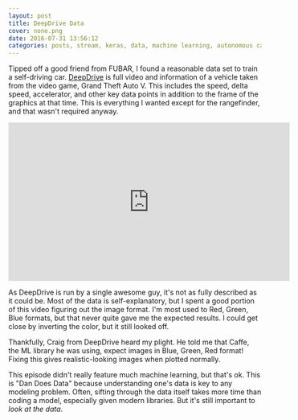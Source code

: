 ```yaml
---
layout: post
title: DeepDrive Data
cover: none.png
date: 2016-07-31 13:56:12 
categories: posts, stream, keras, data, machine learning, autonomous car
---
```


Tipped off a good friend from FUBAR, I found a reasonable data set to train a self-driving car.  [DeepDrive](deepdrive.io) is full video and information of a vehicle taken from the video game, Grand Theft Auto V.  This includes the speed, delta speed, accelerator, and other key data points in addition to the frame of the graphics at that time.  This is everything I wanted except for the rangefinder, and that wasn't required anyway.

<iframe width="560" height="315" src="https://www.youtube.com/embed/6bSAXvN4uos" frameborder="0"> </iframe>

As DeepDrive is run by a single awesome guy, it's not as fully described as it could be.  Most of the data is self-explanatory, but I spent a good portion of this video figuring out the image format.  I'm most used to Red, Green, Blue formats, but that never quite gave me the expected results.  I could get close by inverting the color, but it still looked off.

Thankfully, Craig from DeepDrive heard my plight.  He told me that Caffe, the ML library he was using, expect images in Blue, Green, Red format!  Fixing this gives realistic-looking images when plotted normally.

This episode didn't really feature much machine learning, but that's ok.  This is "Dan Does Data" because understanding one's data is key to any modeling problem.  Often, sifting through the data itself takes more time than coding a model, especially given modern libraries.  But it's still important to *look at the data*.
